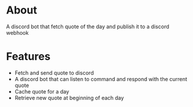 # About
A discord bot that fetch quote of the day and publish it to a discord webhook

# Features
- Fetch and send quote to discord
- A discord bot that can listen to command and respond with the current quote
- Cache quote for a day
- Retrieve new quote at beginning of each day
